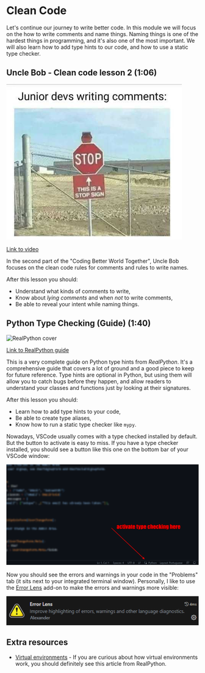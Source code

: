 # Clean Code

Let's continue our journey to write better code. In this module we will focus on the how to write comments and name things. Naming things is one of the hardest things in programming, and it's also one of the most important. We will also learn how to add type hints to our code, and how to use a static type checker.

## Uncle Bob - Clean code lesson 2 (1:06)

![Junior dev writing comments](../../images/junior-devs-writing-comments.png)

[Link to video](https://www.youtube.com/watch?v=2a_ytyt9sf8)

In the second part of the "Coding Better World Together", Uncle Bob focuses on the clean code rules for comments and rules to write names.

After this lesson you should:

- Understand what kinds of comments to write,
- Know about _lying comments_ and when _not_ to write comments,
- Be able to reveal your intent while naming things.

## Python Type Checking (Guide) (1:40)

![RealPython cover](../../images/4b3cc00ea7b463fb46c2dfbe07beab3d6e708384e6938b82cc3e4f65767da9e2.png)  

[Link to RealPython guide](https://realpython.com/python-type-checking/)

This is a very complete guide on Python type hints from _RealPython_. It's a comprehensive guide that covers a lot of ground and a good piece to keep for future reference.
Type hints are optional in Python, but using them will allow you to catch bugs before they happen, and allow readers to understand your classes and functions just by looking at their signatures.

After this lesson you should:

- Learn how to add type hints to your code,
- Be able to create type aliases,
- Know how to run a static type checker like `mypy`.

Nowadays, VSCode usually comes with a type checked installed by default. But the button to activate is easy to miss. If you have a type checker installed, you should see a button like this one on the bottom bar of your VSCode window:

![<img src="../../images/activate_type_checking.png" alt="Activate type checking on VSCode" width="300"/>](../../images/activate_type_checking.png)

Now you should see the errors and warnings in your code in the "Problems" tab (it sits next to your integrated terminal window). Personally, I like to use the [Error Lens](https://marketplace.visualstudio.com/items?itemName=usernamehw.errorlens) add-on to make the errors and warnings more visible:

![Error Lens add-on](../../images/error_lens.png)

## Extra resources

- [Virtual environments](virtual_environments.md) - If you are curious about how virtual environments work, you should definitely see this article from RealPython.
